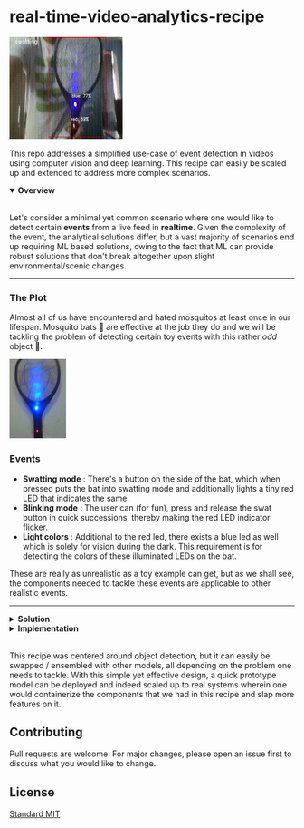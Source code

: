# real-time-video-analytics-recipe

<img src="extras/result.gif" width=200px height=180px alt="end result demo">

This repo addresses a simplified use-case of event detection in videos using computer vision and deep learning. This recipe can easily be scaled up and extended to address more complex scenarios. 

<details open>
  <summary style="cursor: pointer;">
          <strong> Overview </strong>
  </summary>
<br>

Let's consider a minimal yet common scenario where one would like to detect certain __events__ from a live feed in __realtime__. Given the complexity of the event, the analytical solutions differ, but a vast majority of scenarios end up requiring ML based solutions, owing to the fact that ML can provide robust solutions that don't break altogether upon slight environmental/scenic changes.

---

### The Plot
Almost all of us have encountered and hated mosquitos at least once in our lifespan. Mosquito bats :tennis: are effective at the job they do and we will be tackling the problem of detecting certain toy events with this rather *odd* object :rofl:.

<img src="extras/mbat.jpg" width=100px height=140px alt="mosquito bat">

### Events
- __Swatting mode__ : There's a button on the side of the bat, which when pressed puts the bat into swatting mode and additionally lights a tiny red LED that indicates the same.
- __Blinking mode__ : The user can (for fun), press and release the swat button in quick successions, thereby making the red LED indicator flicker. 
- __Light colors__ : Additional to the red led, there exists a blue led as well which is solely for vision during the dark. This requirement is for detecting the colors of these illuminated LEDs on the bat.

These are really as unrealistic as a toy example can get, but as we shall see, the components needed to tackle these events are applicable to other realistic events.

---
</details>

<details>
  <summary style="cursor: pointer;">
          <strong> Solution </strong>
  </summary>
<br>

All the events discussed, require one to locate the illuminated LED on the bat (Object Detection to the rescue). That's a good start, but let's dive deeper into the solutions for each event. 
1. For the 1st event, it suffices to check if the red LED on the bat is illuminated or not. 
2. For the 2nd event, we need to check if the red LED has been *alternating* between on and off states in a certain time duration. 
3. Finally, for the 3rd requirement, all we need to do is detect the colored LEDs separately. We can label the classes separately for each color and use the OD model to give us the colors, but any new addition or changes in the LED color would require retraining. A better approach would be to use OD just to get the illuminated LEDs and then use CV for identifying the colors of these regions. Easy!

We can now list the steps needed as follows:
- Dataset preparation
   - Data creation
   - Data annotation
   - Data curation
   - Data augmentation (if needed)
- Training
   - Model selection
   - Baseline
   - Adjustments & Tuning
- Versioning
   - Model evaluation
   - Artifacts storage
- Deployment
   - Serving framework selection
   - Latency check
- Inference
   - Pre and post processing
   - End-to-End tests
- Explainability (Optional)
   - SHAP / LIME

<img src="extras/flow.jpg" width=360px height=256px alt="pipeline flowchat">

---
</details>

<details>
  <summary style="cursor: pointer;">
          <strong> Implementation </strong>
  </summary>
<br>

Some key takeaways from experience while working through these components.

### Dataset
In this toy example, I will be using my webcam as the source. Having set my cam resolution to __640x360__ (width, height), creating a small dataset was the initial step, followed by using [MakeSenseAI](https://www.makesense.ai/) for labelling these images. *Curation* and *augmentation* of data are steps that are taken after initial model selection and feasibility evaluation.   

Curation involved renaming files and removing spaces. Also, images without any annotations (helps to improve model precision) when exported from MakeSenseAI do not come with corresponding label files, so empty files had to be created for these cases.   

For offline augmentation, [imgaug](https://imgaug.readthedocs.io/en/latest/) is a popular library. Also, [albumentations](https://albumentations.ai/) is another fast and good one. I went ahead with imgaug because of prior experience in using this.

### Model
The choice of model is an important one. I started with SSD (fast and accurate) but realized quickly that it doesn't work that well for small objects and the LEDs in our datasets are small objects indeed. For real-time use cases, there are really SSD and YOLO as SOTAs, (Transformer based models are catching up at the time of writing this). Among YOLO based architectures, there was really YOLOR, YOLOX and YOLOV5 that had good implementations and they all are really close in terms of performance.

I went with the PyTorch implementation of [YOLOV5](https://github.com/ultralytics/yolov5) as it was much better documented and had a much easier API to work on custom datasets.

### Training
- __Create a baseline model__ : For this, fine tuning with a small network such as YOLOV5 nano (pretrained on COCO dataset) works well.
- __Train from scratch__ : Before diving into optimization world, training from scratch is smarter (given adequate compute).
- __More data__ : Deep networks are hungry for more data as they quickly overfit (especially small sized custom datasets). Often, annotating is a pain, so one can use augmentations or GANs to generate more data.
- __Strong validation set__ : A bad validation set can stray you off from a performant model. It need not be the 80-20 split, but a carefully created validation set goes a long way.
- __Hyperparameter tuning__ : Last but not the least, good hyperparameters help squeeze out better metrics. In our case, since the dataset is small and we were training on relatively small sized networks, toning down on the online augmentations and scaling helped. Also, because of small objects in our dataset, training on slightly higher resolutions help. In my case, training was done one 640x640 (original was 640x360).
- __Evaluation__ : Mean Average Precision (mAP) is the standard metric of choice for Object Detection models.

### Deployment
For deployment, we have quite a few options. Once can create a Flask REST API with the model loaded up and expose the endpoints for inference. Alternatively, we use serving options provided by Tensorflow and PyTorch i.e [TF Serving](https://github.com/tensorflow/serving) and [TorchServe](https://github.com/pytorch/serve) respectively. I went with TorchServe as YOLOV5 can export model in torchscript format.

A common setup involves spinning up the serving container with the saved model, adding some warmup images, exposing the endpoints for inference and having model handler scripts set up (that will perform model specific pre and post processing).

### Inference
Inference and event detection logic can be coded as independent components. Our requirements involve straightforward OpenCV applications to detect such events using bounding boxes detected from the model. To stay within real-time latencies, the codebase needs to be *lightweight* and often libraries like __numpy__ and __multiprocessing__ is used to speed up this part of the pipeline.

### Explainability
For general image classfication, torchserve has Captum integrations, but for object detection, there's nothing out of the box. __SHAP__ has **KernelExplainer** that is model agnostic and that's what I ended up using. A very convenient reference with YoloV5 can be found out at this [blog](https://www.steadforce.com/blog/explainable-object-detection) 

<img src="extras/shap.jpg" width=100px height=140px alt="pipeline flowchat">


---
</details>
<br>

This recipe was centered around object detection, but it can easily be swapped / ensembled with other models, all depending on the problem one needs to tackle. With this simple yet effective design, a quick prototype model can be deployed and indeed scaled up to real systems wherein one would containerize the components that we had in this recipe and slap more features on it.

## Contributing
Pull requests are welcome. For major changes, please open an issue first to discuss what you would like to change.

## License
[Standard MIT](https://choosealicense.com/licenses/mit/)